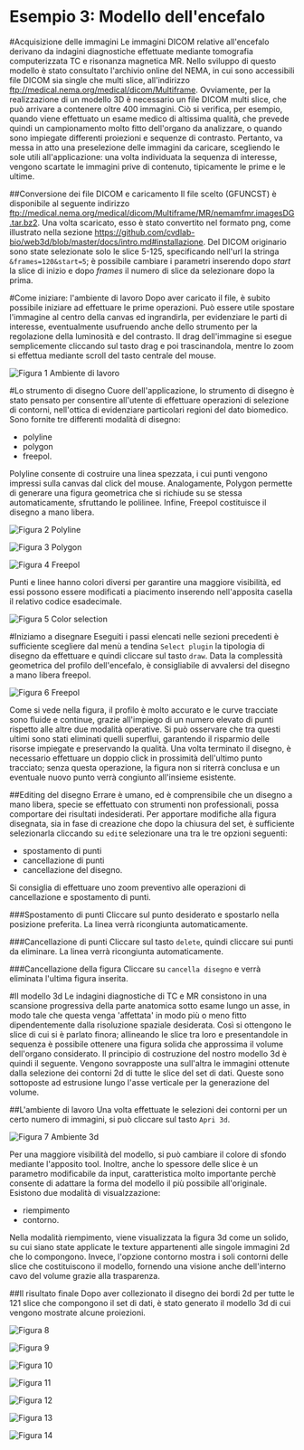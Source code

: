 Esempio 3: Modello dell'encefalo
================================

#Acquisizione delle immagini
Le immagini DICOM relative all'encefalo derivano da indagini diagnostiche effettuate mediante tomografia computerizzata TC e risonanza magnetica MR.
Nello sviluppo di questo modello è stato consultato l'archivio online del NEMA, in cui sono accessibili file DICOM sia single che multi slice, all'indirizzo ftp://medical.nema.org/medical/dicom/Multiframe.
Ovviamente, per la realizzazione di un modello 3D è necessario un file DICOM multi slice, che può arrivare a contenere oltre 400 immagini. Ciò si verifica, per esempio, quando viene effettuato un esame medico di altissima qualità, che prevede quindi un campionamento molto fitto dell'organo da analizzare, o quando sono impiegate differenti proiezioni e sequenze di contrasto.
Pertanto, va messa in atto una preselezione delle immagini da caricare, scegliendo le sole utili all'applicazione:
una volta individuata la sequenza di interesse, vengono scartate le immagini prive di contenuto, tipicamente le prime e le ultime.

##Conversione dei file DICOM e caricamento
Il file scelto (GFUNCST) è disponibile al seguente indirizzo ftp://medical.nema.org/medical/dicom/Multiframe/MR/nemamfmr.imagesDG.tar.bz2.
Una volta scaricato, esso è stato convertito nel formato png, come illustrato nella sezione https://github.com/cvdlab-bio/web3d/blob/master/docs/intro.md#installazione.
Del DICOM originario sono state selezionate solo le slice 5-125, specificando nell'url la stringa `&frames=120&start=5`; è possibile cambiare i parametri inserendo dopo *start* la slice di inizio e dopo *frames* il numero di slice da selezionare dopo la prima. 

#Come iniziare: l'ambiente di lavoro
Dopo aver caricato il file, è subito possibile iniziare ad effettuare le prime operazioni. Può essere utile spostare l'immagine al centro della canvas ed ingrandirla, per evidenziare le parti di interesse, eventualmente usufruendo anche dello strumento per la regolazione della luminosità e del contrasto.
Il drag dell'immagine si esegue semplicemente cliccando sul tasto drag e poi trascinandola, mentre lo zoom si effettua mediante scroll del tasto centrale del mouse.

![Figura 1 Ambiente di lavoro](https://github.com/cvdlab-bio/web3d/blob/master/how%20to/How-To-Brain_Example/How%20To%20Images/figura1.png?raw=true)

#Lo strumento di disegno
Cuore dell'applicazione, lo strumento di disegno è stato pensato per consentire all'utente di effettuare operazioni di
selezione di contorni, nell'ottica di evidenziare particolari regioni del dato biomedico.
Sono fornite tre differenti modalità di disegno:

* polyline
* polygon
* freepol.

Polyline consente di costruire una linea spezzata, i cui punti vengono impressi sulla canvas dal click del mouse.
Analogamente, Polygon permette di generare una figura geometrica che si richiude su se stessa automaticamente, sfruttando le polilinee.
Infine, Freepol costituisce il disegno a mano libera. 

![Figura 2 Polyline](https://github.com/cvdlab-bio/web3d/blob/master/how%20to/How-To-Brain_Example/How%20To%20Images/figura2.png?raw=true)

![Figura 3 Polygon](https://github.com/cvdlab-bio/web3d/blob/master/how%20to/How-To-Brain_Example/How%20To%20Images/figura3.png?raw=true)

![Figura 4 Freepol](https://github.com/cvdlab-bio/web3d/blob/master/how%20to/How-To-Brain_Example/How%20To%20Images/figura4.png?raw=true)

Punti e linee hanno colori diversi per garantire una maggiore visibilità, ed essi possono essere modificati a piacimento
inserendo nell'apposita casella il relativo codice esadecimale.

![Figura 5 Color selection](https://github.com/cvdlab-bio/web3d/blob/master/how%20to/How-To-Brain_Example/How%20To%20Images/figura5.png?raw=true)

#Iniziamo a disegnare
Eseguiti i passi elencati nelle sezioni precedenti è sufficiente scegliere dal menù a tendina `Select plugin` la tipologia di disegno da effettuare e quindi cliccare sul tasto `draw`. Data la complessità geometrica del profilo dell'encefalo, è consigliabile  di avvalersi del disegno a mano libera freepol.

![Figura 6 Freepol](https://github.com/cvdlab-bio/web3d/blob/master/how%20to/How-To-Brain_Example/How%20To%20Images/figura6.png?raw=true)

Come si vede nella figura, il profilo è molto accurato e le curve tracciate sono fluide e continue, grazie all'impiego di un numero elevato di punti rispetto alle altre due modalità operative. Si può osservare che tra questi ultimi sono stati eliminati quelli superflui, garantendo il risparmio delle risorse impiegate e preservando la qualità.
Una volta terminato il disegno, è necessario effettuare un doppio click in prossimità dell'ultimo punto tracciato; senza questa operazione, la figura non si riterrà conclusa e un eventuale nuovo punto verrà congiunto all'insieme esistente.

##Editing del disegno
Errare è umano, ed è comprensibile che un disegno a mano libera, specie se effettuato con strumenti non professionali, possa comportare dei risultati indesiderati. Per apportare modifiche alla figura disegnata, sia in fase di creazione che dopo la chiusura del set, è sufficiente selezionarla cliccando su `edit`e selezionare una tra le tre opzioni seguenti:

* spostamento di punti
* cancellazione di punti
* cancellazione del disegno.

Si consiglia di effettuare uno zoom preventivo alle operazioni di cancellazione e spostamento di punti.

###Spostamento di punti
Cliccare sul punto desiderato e spostarlo nella posizione preferita. La linea verrà ricongiunta automaticamente.

###Cancellazione di punti
Cliccare sul tasto `delete`, quindi cliccare sui punti da eliminare. La linea verrà ricongiunta automaticamente.

###Cancellazione della figura
Cliccare su `cancella disegno` e verrà eliminata l'ultima figura inserita.

#Il modello 3d
Le indagini diagnostiche di TC e MR consistono in una scansione progressiva della parte anatomica sotto esame lungo un asse, in modo tale che questa venga 'affettata' in modo più o meno fitto dipendentemente dalla risoluzione spaziale desiderata.
Così si ottengono le slice di cui si è parlato finora; allineando le slice tra loro e presentandole in sequenza è possibile ottenere una figura solida che approssima il volume dell'organo considerato.
Il principio di costruzione del nostro modello 3d è quindi il seguente. Vengono sovrapposte una sull'altra le immagini ottenute dalla selezione dei contorni 2d di tutte le slice del set di dati. Queste sono sottoposte ad estrusione lungo l'asse verticale per la generazione del volume.

##L'ambiente di lavoro
Una volta effettuate le selezioni dei contorni per un certo numero di immagini, si può cliccare sul tasto `Apri 3d`.

![Figura 7 Ambiente 3d](https://github.com/cvdlab-bio/web3d/blob/master/how%20to/How-To-Brain_Example/How%20To%20Images/figura7.png?raw=true)

Per una maggiore visibilità del modello, si può cambiare il colore di sfondo mediante l'apposito tool.
Inoltre, anche lo spessore delle slice è un parametro modificabile da input, caratteristica molto importante perchè consente di adattare la forma del modello il più possibile all'originale. 
Esistono due modalità di visualzzazione:

* riempimento
* contorno.

Nella modalità riempimento, viene visualizzata la figura 3d come un solido, su cui siano state applicate le texture appartenenti alle singole immagini 2d che lo compongono.
Invece, l'opzione contorno mostra i soli contorni delle slice che costituiscono il modello, fornendo una visione anche dell'interno cavo del volume grazie alla trasparenza. 

##Il risultato finale
Dopo aver collezionato il disegno dei bordi 2d per tutte le 121 slice che compongono il set di dati, è stato generato il modello 3d di cui vengono mostrate alcune proiezioni.

![Figura 8](https://github.com/cvdlab-bio/web3d/blob/master/how%20to/How-To-Brain_Example/How%20To%20Images/figura8.png?raw=true)

![Figura 9](https://github.com/cvdlab-bio/web3d/blob/master/how%20to/How-To-Brain_Example/How%20To%20Images/figura9.png?raw=true)

![Figura 10](https://github.com/cvdlab-bio/web3d/blob/master/how%20to/How-To-Brain_Example/How%20To%20Images/figura10.png?raw=true)

![Figura 11](https://github.com/cvdlab-bio/web3d/blob/master/how%20to/How-To-Brain_Example/How%20To%20Images/figura11.png?raw=true)

![Figura 12](https://github.com/cvdlab-bio/web3d/blob/master/how%20to/How-To-Brain_Example/How%20To%20Images/figura12.png?raw=true)

![Figura 13](https://github.com/cvdlab-bio/web3d/blob/master/how%20to/How-To-Brain_Example/How%20To%20Images/figura13.png?raw=true)

![Figura 14](https://github.com/cvdlab-bio/web3d/blob/master/how%20to/How-To-Brain_Example/How%20To%20Images/figura14.png?raw=true)













